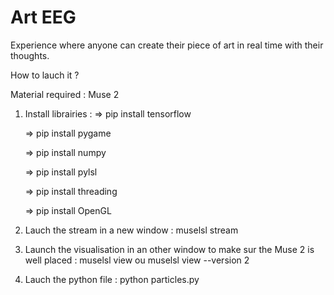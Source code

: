 # Art EEG 

Experience where anyone can create their piece of art in real time with their thoughts. 

How to lauch it ? 

Material required : Muse 2

1. Install librairies : 
    => pip install tensorflow

    => pip install pygame

    => pip install numpy

    => pip install pylsl 

    => pip install threading

    => pip install OpenGL

2. Lauch the stream in a new window : muselsl stream
3. Launch the visualisation in an other window to make sur the Muse 2 is well placed : muselsl view ou muselsl view --version 2
4. Lauch the python file : python particles.py
